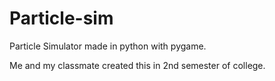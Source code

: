 # Particle-sim

Particle Simulator made in python with pygame.

Me and my classmate created this in 2nd semester of college.
